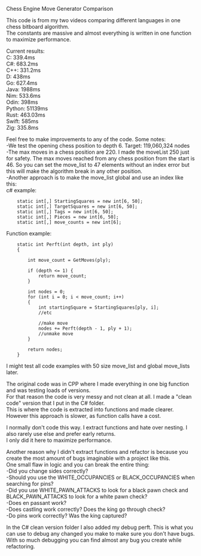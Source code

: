 Chess Engine Move Generator Comparison

This code is from my two videos comparing different languages in one chess bitboard algorithm.  
The constants are massive and almost everything is written in one function to maximize performance.  

Current results:  
C: 339.4ms  
C#: 683.2ms  
C++: 331.2ms  
D: 438ms  
Go: 627.4ms  
Java: 1988ms  
Nim: 533.6ms  
Odin: 398ms  
Python: 51139ms  
Rust: 463.03ms  
Swift: 585ms  
Zig: 335.8ms  
  
Feel free to make improvements to any of the code. Some notes:  
-We test the opening chess position to depth 6. Target: 119,060,324 nodes  
-The max moves in a chess position are 220. I made the moveList 250 just for safety. The max moves reached from any chess position 
from the start is 46. So you can set the move_list to 47 elements without an index error but this will make the algorithm break 
in any other position.  
-Another approach is to make the move_list global and use an index like this:  
c# example:  
  
        static int[,] StartingSquares = new int[6, 50];
        static int[,] TargetSquares = new int[6, 50];
        static int[,] Tags = new int[6, 50];
        static int[,] Pieces = new int[6, 50];
        static int[,] move_counts = new int[6];

Function example:  

        static int Perft(int depth, int ply)
        {

            int move_count = GetMoves(ply);
            
            if (depth <= 1) {
                return move_count;
            }

            int nodes = 0;
            for (int i = 0; i < move_count; i++)
            {
                int startingSquare = StartingSquares[ply, i];
                //etc
                
                //make move
                nodes += Perft(depth - 1, ply + 1);
                //unmake move
            }

            return nodes;
        }

I might test all code examples with 50 size move_list and global move_lists later.  

The original code was in CPP where I made everything in one big function and was testing loads of versions.  
For that reason the code is very messy and not clean at all. I made a "clean code" version that I put in the C# folder.  
This is where the code is extracted into functions and made clearer. However this approach is slower, as function calls have a cost.  

I normally don't code this way. I extract functions and hate over nesting. I also rarely use else and prefer early returns.  
I only did it here to maximize performance.  

Another reason why I didn't extract functions and refactor is because you create the most amount of bugs imaginable with a project like this.  
One small flaw in logic and you can break the entire thing:  
-Did you change sides correctly?  
-Should you use the WHITE_OCCUPANCIES or BLACK_OCCUPANCIES when searching for pins?  
-Did you use WHITE_PAWN_ATTACKS to look for a black pawn check and BLACK_PAWN_ATTACKS to look for a white pawn check?  
-Does en passant work?  
-Does castling work correctly? Does the king go through check?  
-Do pins work correctly? Was the king captured?  

In the C# clean version folder I also added my debug perft. This is what you can use to debug any changed you make to make sure you don't have bugs.  
With so much debugging you can find almost any bug you create while refactoring.

